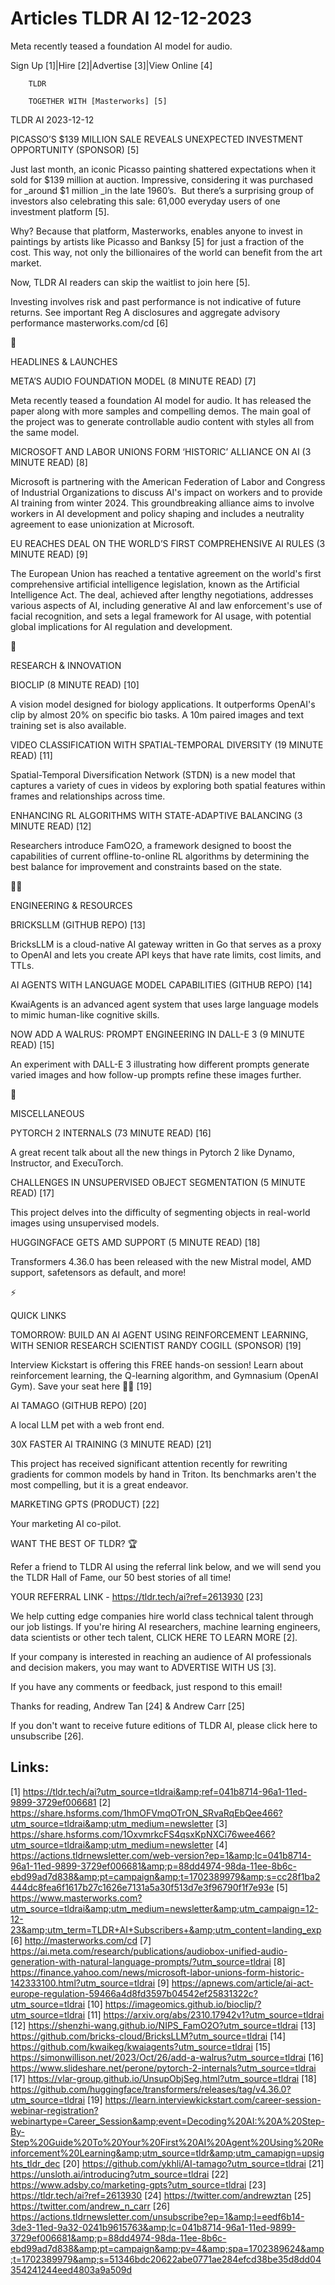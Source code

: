 # Articles TLDR AI 12-12-2023

Meta recently teased a foundation AI model for audio.  

Sign Up [1]|Hire [2]|Advertise [3]|View Online [4] 

		TLDR 

		TOGETHER WITH [Masterworks] [5]

TLDR AI 2023-12-12

 PICASSO’S $139 MILLION SALE REVEALS UNEXPECTED INVESTMENT
OPPORTUNITY (SPONSOR) [5] 

 Just last month, an iconic Picasso painting shattered expectations
when it sold for $139 million at auction. Impressive, considering it
was purchased for _around $1 million _in the late 1960’s. 
But there’s a surprising group of investors also celebrating this
sale: 61,000 everyday users of one investment platform [5]. 

Why? Because that platform, Masterworks, enables anyone to invest in
paintings by artists like Picasso and Banksy [5] for just a fraction
of the cost. This way, not only the billionaires of the world can
benefit from the art market. 

Now, TLDR AI readers can skip the waitlist to join here [5].

Investing involves risk and past performance is not indicative of
future returns. See important Reg A disclosures and aggregate advisory
performance masterworks.com/cd [6]

🚀 

HEADLINES & LAUNCHES

 META’S AUDIO FOUNDATION MODEL (8 MINUTE READ) [7] 

 Meta recently teased a foundation AI model for audio. It has released
the paper along with more samples and compelling demos. The main goal
of the project was to generate controllable audio content with styles
all from the same model. 

 MICROSOFT AND LABOR UNIONS FORM ‘HISTORIC’ ALLIANCE ON AI (3
MINUTE READ) [8] 

 Microsoft is partnering with the American Federation of Labor and
Congress of Industrial Organizations to discuss AI's impact on workers
and to provide AI training from winter 2024. This groundbreaking
alliance aims to involve workers in AI development and policy shaping
and includes a neutrality agreement to ease unionization at Microsoft.


 EU REACHES DEAL ON THE WORLD’S FIRST COMPREHENSIVE AI RULES (3
MINUTE READ) [9] 

 The European Union has reached a tentative agreement on the world's
first comprehensive artificial intelligence legislation, known as the
Artificial Intelligence Act. The deal, achieved after lengthy
negotiations, addresses various aspects of AI, including generative AI
and law enforcement's use of facial recognition, and sets a legal
framework for AI usage, with potential global implications for AI
regulation and development. 

🧠 

RESEARCH & INNOVATION

 BIOCLIP (8 MINUTE READ) [10] 

 A vision model designed for biology applications. It outperforms
OpenAI's clip by almost 20% on specific bio tasks. A 10m paired images
and text training set is also available. 

 VIDEO CLASSIFICATION WITH SPATIAL-TEMPORAL DIVERSITY (19 MINUTE READ)
[11] 

 Spatial-Temporal Diversification Network (STDN) is a new model that
captures a variety of cues in videos by exploring both spatial
features within frames and relationships across time. 

 ENHANCING RL ALGORITHMS WITH STATE-ADAPTIVE BALANCING (3 MINUTE READ)
[12] 

 Researchers introduce FamO2O, a framework designed to boost the
capabilities of current offline-to-online RL algorithms by determining
the best balance for improvement and constraints based on the state. 

🧑‍💻 

ENGINEERING & RESOURCES

 BRICKSLLM (GITHUB REPO) [13] 

 BricksLLM is a cloud-native AI gateway written in Go that serves as a
proxy to OpenAI and lets you create API keys that have rate limits,
cost limits, and TTLs. 

 AI AGENTS WITH LANGUAGE MODEL CAPABILITIES (GITHUB REPO) [14] 

 KwaiAgents is an advanced agent system that uses large language
models to mimic human-like cognitive skills. 

 NOW ADD A WALRUS: PROMPT ENGINEERING IN DALL-E 3 (9 MINUTE READ) [15]


 An experiment with DALL-E 3 illustrating how different prompts
generate varied images and how follow-up prompts refine these images
further. 

🎁 

MISCELLANEOUS

 PYTORCH 2 INTERNALS (73 MINUTE READ) [16] 

 A great recent talk about all the new things in Pytorch 2 like
Dynamo, Instructor, and ExecuTorch. 

 CHALLENGES IN UNSUPERVISED OBJECT SEGMENTATION (5 MINUTE READ) [17] 

 This project delves into the difficulty of segmenting objects in
real-world images using unsupervised models. 

 HUGGINGFACE GETS AMD SUPPORT (5 MINUTE READ) [18] 

 Transformers 4.36.0 has been released with the new Mistral model, AMD
support, safetensors as default, and more! 

⚡ 

QUICK LINKS

 TOMORROW: BUILD AN AI AGENT USING REINFORCEMENT LEARNING, WITH SENIOR
RESEARCH SCIENTIST RANDY COGILL (SPONSOR) [19] 

 Interview Kickstart is offering this FREE hands-on session! Learn
about reinforcement learning, the Q-learning algorithm, and Gymnasium
(OpenAI Gym). Save your seat here 🙋‍♀️ [19] 

 AI TAMAGO (GITHUB REPO) [20] 

 A local LLM pet with a web front end. 

 30X FASTER AI TRAINING (3 MINUTE READ) [21] 

 This project has received significant attention recently for
rewriting gradients for common models by hand in Triton. Its
benchmarks aren't the most compelling, but it is a great endeavor. 

 MARKETING GPTS (PRODUCT) [22] 

 Your marketing AI co-pilot. 

WANT THE BEST OF TLDR? 🏆

Refer a friend to TLDR AI using the referral link below, and we will
send you the TLDR Hall of Fame, our 50 best stories of all time!

YOUR REFERRAL LINK - https://tldr.tech/ai?ref=2613930 [23]

 We help cutting edge companies hire world class technical talent
through our job listings. If you're hiring AI researchers, machine
learning engineers, data scientists or other tech talent, CLICK HERE
TO LEARN MORE [2]. 

If your company is interested in reaching an audience of AI
professionals and decision makers, you may want to ADVERTISE WITH US
[3]. 

If you have any comments or feedback, just respond to this email! 

Thanks for reading, 
Andrew Tan [24] & Andrew Carr [25] 

If you don't want to receive future editions of TLDR AI, please click
here to unsubscribe [26]. 

 

Links:
------
[1] https://tldr.tech/ai?utm_source=tldrai&amp;ref=041b8714-96a1-11ed-9899-3729ef006681
[2] https://share.hsforms.com/1hmOFVmqOTrON_SRvaRqEbQee466?utm_source=tldrai&amp;utm_medium=newsletter
[3] https://share.hsforms.com/1OxvmrkcFS4qsxKpNXCi76wee466?utm_source=tldrai&amp;utm_medium=newsletter
[4] https://actions.tldrnewsletter.com/web-version?ep=1&amp;lc=041b8714-96a1-11ed-9899-3729ef006681&amp;p=88dd4974-98da-11ee-8b6c-ebd99ad7d838&amp;pt=campaign&amp;t=1702389979&amp;s=cc28f1ba2444dc8fea6f1617b27c1626e7131a5a30f513d7e3f96790f1f7e93e
[5] https://www.masterworks.com?utm_source=tldrai&amp;utm_medium=newsletter&amp;utm_campaign=12-12-23&amp;utm_term=TLDR+AI+Subscribers+&amp;utm_content=landing_exp
[6] http://masterworks.com/cd
[7] https://ai.meta.com/research/publications/audiobox-unified-audio-generation-with-natural-language-prompts/?utm_source=tldrai
[8] https://finance.yahoo.com/news/microsoft-labor-unions-form-historic-142333100.html?utm_source=tldrai
[9] https://apnews.com/article/ai-act-europe-regulation-59466a4d8fd3597b04542ef25831322c?utm_source=tldrai
[10] https://imageomics.github.io/bioclip/?utm_source=tldrai
[11] https://arxiv.org/abs/2310.17942v1?utm_source=tldrai
[12] https://shenzhi-wang.github.io/NIPS_FamO2O?utm_source=tldrai
[13] https://github.com/bricks-cloud/BricksLLM?utm_source=tldrai
[14] https://github.com/kwaikeg/kwaiagents?utm_source=tldrai
[15] https://simonwillison.net/2023/Oct/26/add-a-walrus?utm_source=tldrai
[16] https://www.slideshare.net/perone/pytorch-2-internals?utm_source=tldrai
[17] https://vlar-group.github.io/UnsupObjSeg.html?utm_source=tldrai
[18] https://github.com/huggingface/transformers/releases/tag/v4.36.0?utm_source=tldrai
[19] https://learn.interviewkickstart.com/career-session-webinar-registration?webinartype=Career_Session&amp;event=Decoding%20AI:%20A%20Step-By-Step%20Guide%20To%20Your%20First%20AI%20Agent%20Using%20Reinforcement%20Learning&amp;utm_source=tldr&amp;utm_camapign=upsights_tldr_dec
[20] https://github.com/ykhli/AI-tamago?utm_source=tldrai
[21] https://unsloth.ai/introducing?utm_source=tldrai
[22] https://www.adsby.co/marketing-gpts?utm_source=tldrai
[23] https://tldr.tech/ai?ref=2613930
[24] https://twitter.com/andrewztan
[25] https://twitter.com/andrew_n_carr
[26] https://actions.tldrnewsletter.com/unsubscribe?ep=1&amp;l=eedf6b14-3de3-11ed-9a32-0241b9615763&amp;lc=041b8714-96a1-11ed-9899-3729ef006681&amp;p=88dd4974-98da-11ee-8b6c-ebd99ad7d838&amp;pt=campaign&amp;pv=4&amp;spa=1702389624&amp;t=1702389979&amp;s=51346bdc20622abe0771ae284efcd38be35d8dd04354241244eed4803a9a509d